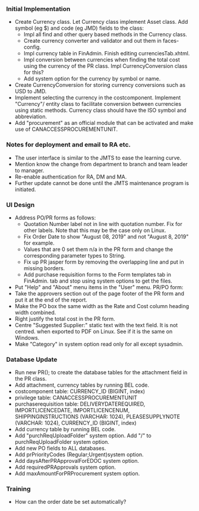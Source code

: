 ### Initial Implementation
- Create Currency class. Let Currency class implement Asset class. 
  Add symbol (eg $) and code (eg JMD) fields to the class:
  * Impl all find and other query based methods in the Currency class.
  * Create currency converter and validator and out them in faces-config.
  * Impl currency table in FinAdmin. Finish editing currenciesTab.xhtml.
  * Impl conversion between currencies when finding the total cost using the currency of the PR class.
    Impl CurrencyConversion class for this?
  * Add system option for the currency by symbol or name.
- Create CurrencyConversion for storing currency conversions such as USD to JMD.
- Implement selecting the currency in the costcomponent. Implement "Currency"/ entity class 
  to facilitate conversion between currencies using static methods. 
  Currency class should have the ISO symbol and abbreviation.
- Add "procurement" as an official module that can be activated and make use of 
  CANACCESSPROCUREMENTUNIT.

### Notes for deployment and email to RA etc.
- The user interface is similar to the JMTS to ease the learning curve.
- Mention know the change from department to branch and team leader to manager. 
- Re-enable authentication for RA, DM and MA.
- Further update cannot be done until the JMTS maintenance program is initiated.

### UI Design
- Address PO/PR forms as follows:
  * Quotation Number label not in line with quotation number. Fix for other labels.
    Note that this may be the case only on Linux.
  * Fix Order Date to show "August 08, 2019" and not "August 8, 2019" for example.
  * Values that are 0 set them n/a in the PR form and change the corresponding parameter types to String.
  * Fix up PR jasper form by removing the overlapping line and put in missing borders.
  * Add purchase requisition forms to the Form templates tab in FinAdmin. 
    tab and stop using system options to get the files.
- Put "Help" and "About" menu items in the "User" menu.
PR/PO form:
- Take the approvers section out of the page footer of the PR form and put it at the end of the report.
- Make the PO box the same width as the Rate and Cost column heading width combined.
- Right justify the total cost in the PR form.
- Centre "Suggested Supplier:" static text with the text field. It is not centred. 
  when exported to PDF on Linux. See if it is the same on Windows.
- Make "Category" in system option read only for all except sysadmin.

### Database Update
- Run new PR(); to create the database tables for the attachment field in the PR class.
- Add attachment, currency tables by running BEL code.
- costcomponent table: CURRENCY_ID (BIGINT, index)
- privilege table: CANACCESSPROCUREMENTUNIT
- purchaserequisition table: DELIVERYDATEREQUIRED, IMPORTLICENCEDATE, IMPORTLICENCENUM,
  SHIPPINGINSTRUCTIONS (VARCHAR: 1024), PLEASESUPPLYNOTE (VARCHAR: 1024),
  CURRENCY_ID (BIGINT, index)
- Add currency table by running BEL code.
- Add "purchReqUploadFolder" system option. Add "/" to purchReqUploadFolder system option.
- Add new PO fields to ALL databases.
- Add prPriorityCodes (Regular;Urgent)system option.
- Add daysAfterPRApprovalForEDOC system option.
- Add requiredPRApprovals system option.
- Add maxAmountForPRProcurement system option.


### Training
- How can the order date be set automatically?

